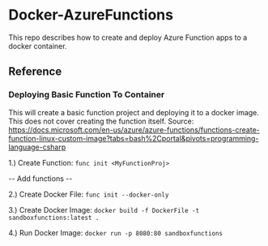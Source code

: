 # Docker-AzureFunctions
This repo describes how to create and deploy Azure Function apps to a docker container.


## Reference
### Deploying Basic Function To Container
This will create a basic function project and deploying it to a docker image. This does not cover creating the function itself.
Source: https://docs.microsoft.com/en-us/azure/azure-functions/functions-create-function-linux-custom-image?tabs=bash%2Cportal&pivots=programming-language-csharp

1.) Create Function: ```func init <MyFunctionProj>```

-- Add functions --

2.) Create Docker File: ```func init --docker-only```

3.) Create Docker Image: ```docker build -f DockerFile -t sandboxfunctions:latest .```

4.) Run Docker Image: ```docker run -p 8080:80 sandboxfunctions```
